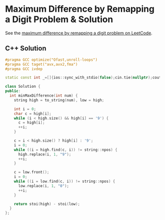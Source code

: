 # Maximum Difference by Remapping a Digit Problem & Solution

See the [maximum difference by remapping a digit problem on LeetCode](https://leetcode.com/problems/maximum-difference-by-remapping-a-digit).

## C++ Solution

```cpp
#pragma GCC optimize("Ofast,unroll-loops")
#pragma GCC taget("avx,avx2,fma")
#pragma GCC ivdep

static const int _=[]{ios::sync_with_stdio(false);cin.tie(nullptr);cout.tie(nullptr);return 0;}();

class Solution {
public:
  int minMaxDifference(int num) {
    string high = to_string(num), low = high;

    int i = 0;
    char c = high[i];
    while (i < high.size() && high[i] == '9') {
      c = high[i];
      ++i;
    }

    c = i < high.size() ? high[i] : '9';
    i = 0;
    while ((i = high.find(c, i)) != string::npos) {
      high.replace(i, 1, "9");
      ++i;
    }

    c = low.front();
    i = 0;
    while ((i = low.find(c, i)) != string::npos) {
      low.replace(i, 1, "0");
      ++i;
    }

    return stoi(high) - stoi(low);
  }
};
```
